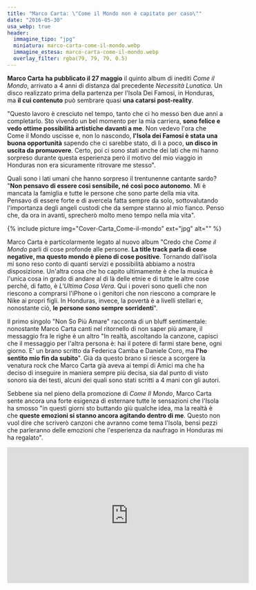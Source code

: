 ```yaml
---
title: "Marco Carta: \"Come il Mondo non è capitato per caso\""
date: "2016-05-30"
usa_webp: true
header:
  immagine_tipo: "jpg"
  miniatura: marco-carta-come-il-mondo.webp
  immagine_estesa: marco-carta-come-il-mondo.webp
  overlay_filter: rgba(79, 79, 79, 0.5)
---
```


**Marco Carta** **ha pubblicato il 27 maggio** il quinto album di inediti _Come il Mondo_, arrivato a 4 anni di distanza dal precedente _Necessità Lunatica._ Un disco realizzato prima della partenza per l'Isola Dei Famosi, in Honduras, ma **il cui contenuto** può sembrare quasi **una catarsi post-reality**.

"Questo lavoro è cresciuto nel tempo, tanto che ci ho messo ben due anni a completarlo. Sto vivendo un bel momento per la mia carriera, **sono felice e vedo ottime possibilità artistiche davanti a me**. Non vedevo l'ora che Come il Mondo uscisse e, non lo nascondo, **l'Isola dei Famosi è stata una buona opportunità** sapendo che ci sarebbe stato, di lì a poco, **un disco in uscita da promuovere**. Certo, poi ci sono stati anche dei lati che mi hanno sorpreso durante questa esperienza però il motivo del mio viaggio in Honduras non era sicuramente ritrovare me stesso".

Quali sono i lati umani che hanno sorpreso il trentunenne cantante sardo? "**Non pensavo di essere così sensibile, né così poco autonomo**. Mi è mancata la famiglia e tutte le persone che sono parte della mia vita. Pensavo di essere forte e di avercela fatta sempre da solo, sottovalutando l'importanza degli angeli custodi che da sempre stanno al mio fianco. Penso che, da ora in avanti, sprecherò molto meno tempo nella mia vita".

{% include picture img="Cover-Carta_Come-il-mondo" ext="jpg" alt="" %}

Marco Carta è particolarmente legato al nuovo album "Credo che _Come il Mondo_ parli di cose profonde alle persone. **La title track parla di cose negative, ma questo mondo è pieno di cose positive**. Tornando dall'isola mi sono reso conto di quanti servizi e possibilità abbiamo a nostra disposizione. Un'altra cosa che ho capito ultimamente è che la musica è l'unica cosa in grado di andare al di là delle etnie e di tutte le altre cose perché, di fatto, è _L'Ultima Cosa Vera_. Qui i poveri sono quelli che non riescono a comprarsi l'iPhone o i genitori che non riescono a comprare le Nike ai propri figli. In Honduras, invece, la povertà è a livelli stellari e, nonostante ciò, **le persone sono sempre sorridenti**".

Il primo singolo "Non So Più Amare" racconta di un bluff sentimentale: nonostante Marco Carta canti nel ritornello di non saper più amare, il messaggio fra le righe è un altro "In realtà, ascoltando la canzone, capisci che il messaggio per l'altra persona è: hai il potere di farmi stare bene, ogni giorno. E' un brano scritto da Federica Camba e Daniele Coro, ma **l'ho sentito mio fin da subito**". Già da questo brano si riesce a scorgere la venatura rock che Marco Carta già aveva ai tempi di Amici ma che ha deciso di inseguire in maniera sempre più decisa, sia dal punto di visto sonoro sia dei testi, alcuni dei quali sono stati scritti a 4 mani con gli autori.

Sebbene sia nel pieno della promozione di _Come Il Mondo_, Marco Carta sente ancora una forte esigenza di esternare tutte le sensazioni che l'Isola ha smosso "in questi giorni sto buttando giù qualche idea, ma la realtà è che **queste emozioni si stanno ancora agitando dentro di me**. Questo non vuol dire che scriverò canzoni che avranno come tema l'Isola, bensì pezzi che parleranno delle emozioni che l'esperienza da naufrago in Honduras mi ha regalato".

<iframe width="560" height="315" src="https://www.youtube.com/embed/T9jPYavkQOw" frameborder="0" allow="accelerometer; autoplay; encrypted-media; gyroscope; picture-in-picture" allowfullscreen></iframe>

